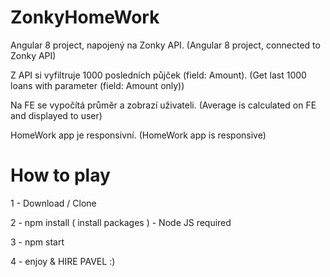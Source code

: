 # ZonkyHomeWork

Angular 8 project, napojený na Zonky API.
(Angular 8 project, connected to Zonky API)

Z API si vyfiltruje 1000 posledních půjček (field: Amount).
(Get last 1000 loans with parameter (field: Amount only))

Na FE se vypočítá průměr a zobrazí uživateli.
(Average is calculated on FE and displayed to user)

HomeWork app je responsivní.
(HomeWork app is responsive)

# How to play

1 - Download / Clone

2 - npm install ( install packages ) - Node JS required

3 - npm start 

4 - enjoy & HIRE PAVEL :)






